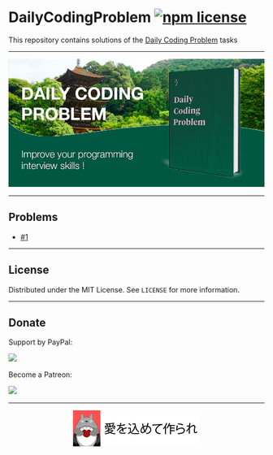 # DailyCodingProblem [![npm license](https://img.shields.io/npm/l/awesome-badges.svg)](https://www.npmjs.org/package/awesome-badges)

This repository contains solutions of the [Daily Coding Problem](https://www.dailycodingproblem.com/) tasks

<hr />

<p align="center">
<img src="./.images/image1.jpg" alt="Daily Coding Problem">
</p>

<hr />

## Problems

* [#1](https://github.com/vladimirlukyanov/DailyCodingProblem/wiki/Problem1)

<hr />

<!-- LICENSE -->

## License

Distributed under the MIT License. See `LICENSE` for more information.

<hr />

<!-- DONATE -->

## Donate

Support by PayPal:

<p><a href="https://www.paypal.me/vladimirlukyanov">
    <img src="./.img/paypal-button-png-10.png" height="40" />
</a></p>

Become a Patreon:

<a href="https://www.patreon.com/vladimirlukyanov">
    <img src="./.img/patreon-button-png-10.png" height="40" />
</a>

<hr />

<p align="center">
    <img src="./.images/footer.png" alt="愛を込めて作られ" style="max-width:100%;"><br />
   
</p>